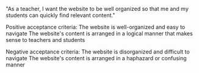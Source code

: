 "As a teacher, I want the website to be well organized so that me and my students can quickly find relevant content."

Positive acceptance criteria:
The website is well-organized and easy to navigate
The website's content is arranged in a logical manner that makes sense to teachers and students

Negative acceptance criteria:
The website is disorganized and difficult to navigate
The website's content is arranged in a haphazard or confusing manner